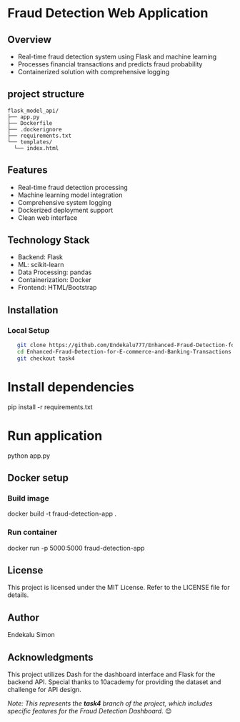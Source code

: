 # Fraud Detection Web Application

## Overview
* Real-time fraud detection system using Flask and machine learning
* Processes financial transactions and predicts fraud probability
* Containerized solution with comprehensive logging


## project structure
```
flask_model_api/
├── app.py
├── Dockerfile
├── .dockerignore
├── requirements.txt
└── templates/
  └── index.html
```
## Features
* Real-time fraud detection processing
* Machine learning model integration
* Comprehensive system logging
* Dockerized deployment support
* Clean web interface

## Technology Stack
* Backend: Flask
* ML: scikit-learn
* Data Processing: pandas
* Containerization: Docker
* Frontend: HTML/Bootstrap

## Installation

### Local Setup
```bash
   git clone https://github.com/Endekalu777/Enhanced-Fraud-Detection-for-E-commerce-and-Banking-Transactions.git
   cd Enhanced-Fraud-Detection-for-E-commerce-and-Banking-Transactions
   git checkout task4
   ```

# Install dependencies
pip install -r requirements.txt

# Run application
python app.py

## Docker setup
### Build image
docker build -t fraud-detection-app .

### Run container
docker run -p 5000:5000 fraud-detection-app

## License

This project is licensed under the MIT License. Refer to the LICENSE file for details.

## Author

Endekalu Simon

## Acknowledgments

This project utilizes Dash for the dashboard interface and Flask for the backend API. Special thanks to 10academy for providing the dataset and challenge for API design.

*Note: This represents the **task4** branch of the project, which includes specific features for the Fraud Detection Dashboard.* 😊